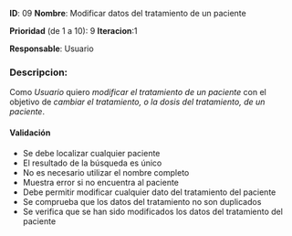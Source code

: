 **ID**: 09 
**Nombre**: Modificar datos del tratamiento de un paciente

**Prioridad** (de 1 a 10): 9 
**Iteracion**:1

**Responsable**: Usuario

### Descripcion:

Como *Usuario* quiero *modificar el tratamiento de un paciente* con el objetivo de *cambiar el tratamiento, o la dosis del tratamiento, de un paciente*.

#### Validación 

* Se debe localizar cualquier paciente
* El resultado de la búsqueda es único
* No es necesario utilizar el nombre completo
* Muestra error si no encuentra al paciente
* Debe permitir modificar cualquier dato del tratamiento del paciente
* Se comprueba que los datos del tratamiento no son duplicados
* Se verifica que se han sido modificados los datos del tratamiento del paciente